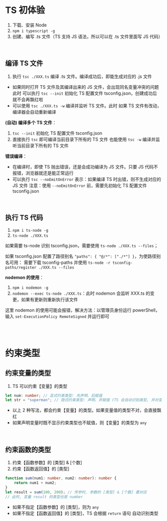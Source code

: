 # TS 初体验

1. 下载、安装 Node
2. `npm i typescript -g`
3. 创建、编写 .ts 文件（TS 支持 JS 语法，所以可以在 .ts 文件里面写 JS 代码）

<br>

## 编译 TS 文件

1. 执行 `tsc ./XXX.ts` 编译 .ts 文件。编译成功后，即能生成对应的 .js 文件

-   如果同时打开 TS 文件及其编译出来的 JS 文件，会出现同名变量冲突的问题
    此时 可以执行 `tsc --init` 初始化 TS 配置文件 tsconfig.json，创建成功后 就不会再飘红啦
-   可以使用 `tsc ./XXX.ts -w` 编译并监听 TS 文件。此时 如果 TS 文件有改动，编译器会自动重新编译

**(自动) 编译多个 TS 文件**：

1. `tsc --init` 初始化 TS 配置文件 tsconfig.json
2. 直接执行 `tsc` 即可编译当前目录下所有的 TS 文件
   也能使用 `tsc -w` 编译并监听当前目录下所有的 TS 文件

**错误编译**：

-   在编译时，即使 TS 抛出错误，还是会成功编译为 JS 文件。只要 JS 代码不报错，浏览器就还是能正常运行
-   可以执行 `tsc --noEmitOnError` 表示：如果编译 TS 时出错，则不生成对应的 JS 文件
    注意：使用 `--noEmitOnError` 前，需要先初始化 TS 配置文件 tsconfig.json

<br>

## 执行 TS 代码

1. `npm i ts-node -g`
2. `ts-node ./XXX.ts`

如果需要 ts-node 识别 tsconfig.json，需要使用 `ts-node ./XXX.ts --files`；

如果 tsconfig.json 配置了路径别名 `"paths": { "@/*": ["./*"] }`，为使路径别名可用：
需要下载 tsconfig-paths 并使用 `ts-node -r tsconfig-paths/register ./XXX.ts --files`

**nodemon 的使用**：

1. `npm i nodemon -g`
2. `nodemon --exec ts-node ./XXX.ts`：此时 nodemon 会监听 XXX.ts 的变更，如果有更新则重新执行该文件

这里 nodemon 的使用可能会报错，解决方法：以管理员身份运行 powerShell，输入 `set-ExecutionPolicy RemoteSigned` 并运行即可

<br><br>

# 约束类型

## 约束变量的类型

1. TS 可以约束【变量】的类型

```ts
let num: number; // 显式约束类型: 先声明、后赋值
let str = "superman"; // 隐式约束类型: 声明、并赋值 (TS 会自动识别类型, 并对变量进行约束)
```

-   以上 2 种写法，都会约束【变量】的类型。如果变量值的类型不对，会直接飘红
-   如果声明变量时既不显示约束类型也不赋值，则【变量】的类型为 `any`

<br>

## 约束函数的类型

1. 约束【函数参数】的 [类型] & [个数]
2. 约束【函数返回值】的 [类型]

```ts
function sum(num1: number, num2: number): number {
    return num1 + num2;
}
let result = sum(100, 200); // 传参时, 参数的 [类型] & [个数] 要对应
// 此时, 变量 result 的类型也是 number
```

-   如果不指定【函数参数】的 [类型]，则为 `any`
-   如果不指定【函数返回值】的 [类型]，TS 会根据 `return` 语句 自动识别类型

<br>
